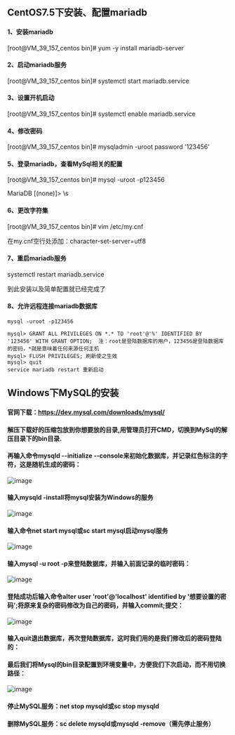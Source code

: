 ## CentOS7.5下安装、配置mariadb

#### 1、安装mariadb

[root@VM_39_157_centos bin]# yum -y install mariadb-server

#### 2、启动mariadb服务

[root@VM_39_157_centos bin]# systemctl start mariadb.service

#### 3、设置开机启动

[root@VM_39_157_centos bin]# systemctl enable mariadb.service

#### 4、修改密码

[root@VM_39_157_centos bin]# mysqladmin -uroot password '123456'

#### 5、登录mariadb，查看MySql相关的配置

[root@VM_39_157_centos bin]# mysql -uroot -p123456

MariaDB [(none)]> \s

#### 6、更改字符集

[root@VM_39_157_centos bin]# vim /etc/my.cnf

在my.cnf空行处添加：character-set-server=utf8

#### 7、重启mariadb服务

systemctl restart mariadb.service

到此安装以及简单配置就已经完成了



#### 8、允许远程连接mariadb数据库

```shell
mysql -uroot -p123456

mysql> GRANT ALL PRIVILEGES ON *.* TO 'root'@'%' IDENTIFIED BY '123456' WITH GRANT OPTION;  注：root是登陆数据库的用户，123456是登陆数据库的密码，*就是意味着任何来源任何主机
mysql> FLUSH PRIVILEGES; 刷新使之生效
mysql> quit
service mariadb restart 重新启动
```

## Windows下MySQL的安装

#### 官网下载：https://dev.mysql.com/downloads/mysql/

#### 解压下载好的压缩包放到你想要放的目录,用管理员打开CMD，切换到MySql的解压目录下的bin目录.
#### 再输入命令mysqld --initialize --console来初始化数据库，并记录红色标注的字符，这是随机生成的密码：
![image](https://user-images.githubusercontent.com/5710245/127423686-c4815709-678e-4f4a-970a-ec1d4d357f33.png)

#### 输入mysqld -install将mysql安装为Windows的服务
![image](https://user-images.githubusercontent.com/5710245/127423866-0ad44ad3-0269-41b2-ba57-470047b51625.png)

#### 输入命令net start mysql或sc start mysql启动mysql服务
![image](https://user-images.githubusercontent.com/5710245/127423891-78d70d74-a0d3-444c-afa4-ab18e94c3598.png)

#### 输入mysql -u root -p来登陆数据库，并输入前面记录的临时密码：
![image](https://user-images.githubusercontent.com/5710245/127423933-d9c69e98-13f5-4105-bda6-9832657824fe.png)

#### 登陆成功后输入命令alter user 'root'@'localhost' identified by '想要设置的密码';将原来复杂的密码修改为自己的密码，并输入commit;提交：
![image](https://user-images.githubusercontent.com/5710245/127423953-0a394e57-b4fd-4179-bdae-b6781249f6c0.png)

#### 输入quit退出数据库，再次登陆数据库，这时我们用的是我们修改后的密码登陆的：
#### 最后我们将Mysql的bin目录配置到环境变量中，方便我们下次启动，而不用切换路径：
![image](https://user-images.githubusercontent.com/5710245/127423976-43c22268-71a8-41dd-b7c0-20d9df2338af.png)

#### 停止MySQL服务：net stop mysqld或sc stop mysqld
#### 删除MySQL服务：sc delete mysqld或mysqld -remove（需先停止服务）


